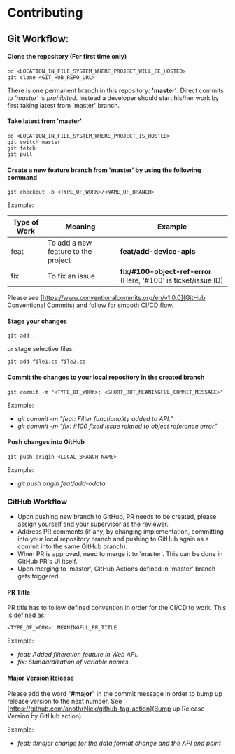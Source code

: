 # Contributing

## Git Workflow:
#### Clone the repository (For first time only)
```
cd <LOCATION_IN_FILE_SYSTEM_WHERE_PROJECT_WILL_BE_HOSTED>
git clone <GIT_HUB_REPO_URL>
```

There is one permanent branch in this repository: **'master'**.
Direct commits to *'master'* is *prohibited*. Instead a developer should start his/her work by first taking latest from 'master' branch.

#### Take latest from 'master'
```
cd <LOCATION_IN_FILE_SYSTEM_WHERE_PROJECT_IS_HOSTED>
git switch master
git fetch
git pull
```

#### Create a new feature branch from 'master' by using the following command
```
git checkout -b <TYPE_OF_WORK>/<NAME_OF_BRANCH>
```

Example:

|Type of Work|Meaning|Example|
|------------|-------|-------|
|feat| To add a new feature to the project|**feat/add-device-apis**|
|fix| To fix an issue|**fix/#100-object-ref-error** (Here, '#100' is ticket/issue ID)|

Please see [https://www.conventionalcommits.org/en/v1.0.0](GitHub Conventional Commits) and follow for smooth CI/CD flow.

#### Stage your changes
```
git add . 
```
or 
stage selective files:
```
git add file1.cs file2.cs
```

#### Commit the changes to your local repository in the created branch
```
git commit -m "<TYPE_OF_WORK>: <SHORT_BUT_MEANINGFUL_COMMIT_MESSAGE>"
```

Example:
- *git commit -m "feat: Filter functionality added to API."*
- *git commit -m "fix: #100 fixed issue related to object reference error"*

#### Push changes into GitHub
```
git push origin <LOCAL_BRANCH_NAME>
```

Example:
- *git push origin feat/add-odata*

### GitHub Workflow
- Upon pushing new branch to GitHub, PR needs to be created, please assign yourself and your supervisor as the reviewer.
- Address PR comments (if any, by changing implementation, committing into your local repository branch and pushing to GitHub again as a commit into the same GitHub branch).
- When PR is approved, need to merge it to 'master'. This can be done in GitHub PR's UI itself.
- Upon merging to 'master', GitHub Actions defined in 'master' branch gets triggered.

#### PR Title
PR title has to follow defined convention in order for the CI/CD to work. This is defined as:
```
<TYPE_OF_WORK>: MEANINGFUL_PR_TITLE
```

Example:
- *feat: Added filteration feature in Web API.*
- *fix: Standardization of variable names.*

#### Major Version Release
Please add the word "**#major**" in the commit message in order to bump up release version to the next number.
See [https://github.com/anothrNick/github-tag-action](Bump up Release Version by GitHub action)

Example:
- *feat: #major change for the data format change and the API end point*